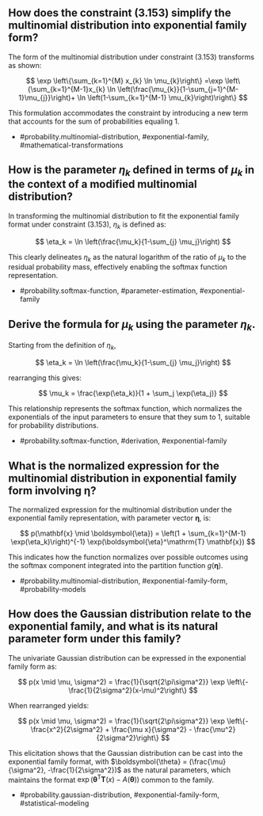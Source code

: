 ## How does the constraint (3.153) simplify the multinomial distribution into exponential family form?
The form of the multinomial distribution under constraint (3.153) transforms as shown:

$$
\exp \left\{\sum_{k=1}^{M} x_{k} \ln \mu_{k}\right\} =\exp \left\{\sum_{k=1}^{M-1}x_{k} \ln \left(\frac{\mu_{k}}{1-\sum_{j=1}^{M-1}\mu_{j}}\right)+ \ln \left(1-\sum_{k=1}^{M-1} \mu_{k}\right)\right\}
$$

This formulation accommodates the constraint by introducing a new term that accounts for the sum of probabilities equaling 1.

- #probability.multinomial-distribution, #exponential-family, #mathematical-transformations

## How is the parameter $\eta_k$ defined in terms of $\mu_k$ in the context of a modified multinomial distribution?
In transforming the multinomial distribution to fit the exponential family format under constraint (3.153), $\eta_k$ is defined as:

$$
\eta_k = \ln \left(\frac{\mu_k}{1-\sum_{j} \mu_j}\right)
$$

This clearly delineates $\eta_k$ as the natural logarithm of the ratio of $\mu_k$ to the residual probability mass, effectively enabling the softmax function representation.

- #probability.softmax-function, #parameter-estimation, #exponential-family

## Derive the formula for $\mu_k$ using the parameter $\eta_k$.
Starting from the definition of $\eta_k$,

$$
\eta_k = \ln \left(\frac{\mu_k}{1-\sum_{j} \mu_j}\right)
$$

rearranging this gives:

$$
\mu_k = \frac{\exp(\eta_k)}{1 + \sum_j \exp(\eta_j)}
$$

This relationship represents the softmax function, which normalizes the exponentials of the input parameters to ensure that they sum to 1, suitable for probability distributions.

- #probability.softmax-function, #derivation, #exponential-family

## What is the normalized expression for the multinomial distribution in exponential family form involving $\boldsymbol{\eta}$?
The normalized expression for the multinomial distribution under the exponential family representation, with parameter vector $\boldsymbol{\eta}$, is:

$$
p(\mathbf{x} \mid \boldsymbol{\eta}) = \left(1 + \sum_{k=1}^{M-1} \exp(\eta_k)\right)^{-1} \exp(\boldsymbol{\eta}^\mathrm{T} \mathbf{x})
$$

This indicates how the function normalizes over possible outcomes using the softmax component integrated into the partition function $g(\boldsymbol{\eta})$.

- #probability.multinomial-distribution, #exponential-family-form, #probability-models

## How does the Gaussian distribution relate to the exponential family, and what is its natural parameter form under this family?
The univariate Gaussian distribution can be expressed in the exponential family form as:

$$
p(x \mid \mu, \sigma^2) = \frac{1}{\sqrt{2\pi\sigma^2}} \exp \left\{-\frac{1}{2\sigma^2}(x-\mu)^2\right\}
$$

When rearranged yields:

$$
p(x \mid \mu, \sigma^2) = \frac{1}{\sqrt{2\pi\sigma^2}} \exp \left\{-\frac{x^2}{2\sigma^2} + \frac{\mu x}{\sigma^2} - \frac{\mu^2}{2\sigma^2}\right\}
$$

This elicitation shows that the Gaussian distribution can be cast into the exponential family format, with $\boldsymbol{\theta} = (\frac{\mu}{\sigma^2}, -\frac{1}{2\sigma^2})$ as the natural parameters, which maintains the format $\exp(\boldsymbol{\theta}^\mathrm{T} \mathbf{T}(x) - A(\boldsymbol{\theta}))$ common to the family.

- #probability.gaussian-distribution, #exponential-family-form, #statistical-modeling
